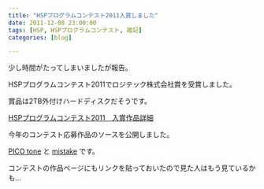 ```yaml
---
title: "HSPプログラムコンテスト2011入賞しました"
date: 2011-12-08 23:00:00
tags: [HSP, HSPプログラムコンテスト, 雑記]
categories: [blog]

---
```


少し時間がたってしまいましたが報告。

HSPプログラムコンテスト2011でロジテック株式会社賞を受賞しました。

賞品は2TB外付けハードディスクだそうです。

[HSPプログラムコンテスト2011　入賞作品詳細][1]

 [1]: http://hsp.tv/contest2011/cntst_fresult.html#91



  


今年のコンテスト応募作品のソースを公開しました。

[PICO tone][2] と [mistake][3] です。

 [2]: /hsp/source/8bit.zip
 [3]: http://www.sharkpp.net/hsp/source/mistake.zip

コンテストの作品ページにもリンクを貼っておいたので見た人はもう見ているかも...